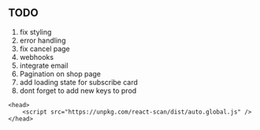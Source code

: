 ## TODO

1. fix styling
2. error handling
3. fix cancel page
4. webhooks
5. integrate email
6. Pagination on shop page
7. add loading state for subscribe card
8. dont forget to add new keys to prod


```
<head>
    <script src="https://unpkg.com/react-scan/dist/auto.global.js" />
</head>
```
